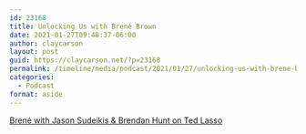 ```yaml
---
id: 23168
title: Unlocking Us with Brené Brown
date: 2021-01-27T09:48:37-06:00
author: claycarson
layout: post
guid: https://claycarson.net/?p=23168
permalink: /timeline/media/podcast/2021/01/27/unlocking-us-with-brene-brown/
categories:
  - Podcast
format: aside
---
```

<div class="media-details"><a href="">Brené with Jason Sudeikis & Brendan Hunt on Ted Lasso</a></div>

<div class="media-creator"></div>

<div class="media-rating"></div>